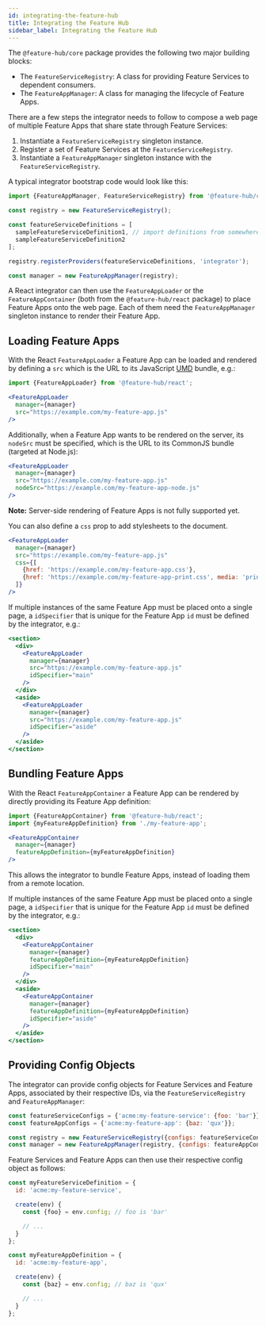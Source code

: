 ```yaml
---
id: integrating-the-feature-hub
title: Integrating the Feature Hub
sidebar_label: Integrating the Feature Hub
---
```


The `@feature-hub/core` package provides the following two major building
blocks:

- The `FeatureServiceRegistry`: A class for providing Feature Services to
  dependent consumers.
- The `FeatureAppManager`: A class for managing the lifecycle of Feature Apps.

There are a few steps the integrator needs to follow to compose a web page of
multiple Feature Apps that share state through Feature Services:

1.  Instantiate a `FeatureServiceRegistry` singleton instance.
1.  Register a set of Feature Services at the `FeatureServiceRegistry`.
1.  Instantiate a `FeatureAppManager` singleton instance with the
    `FeatureServiceRegistry`.

A typical integrator bootstrap code would look like this:

```js
import {FeatureAppManager, FeatureServiceRegistry} from '@feature-hub/core';
```

```js
const registry = new FeatureServiceRegistry();

const featureServiceDefinitions = [
  sampleFeatureServiceDefinition1, // import definitions from somewhere
  sampleFeatureServiceDefinition2
];

registry.registerProviders(featureServiceDefinitions, 'integrator');

const manager = new FeatureAppManager(registry);
```

A React integrator can then use the `FeatureAppLoader` or the
`FeatureAppContainer` (both from the `@feature-hub/react` package) to place
Feature Apps onto the web page. Each of them need the `FeatureAppManager`
singleton instance to render their Feature App.

## Loading Feature Apps

With the React `FeatureAppLoader` a Feature App can be loaded and rendered by
defining a `src` which is the URL to its JavaScript [UMD][umd] bundle, e.g.:

```js
import {FeatureAppLoader} from '@feature-hub/react';
```

```jsx
<FeatureAppLoader
  manager={manager}
  src="https://example.com/my-feature-app.js"
/>
```

Additionally, when a Feature App wants to be rendered on the server, its
`nodeSrc` must be specified, which is the URL to its CommonJS bundle (targeted
at Node.js):

```jsx
<FeatureAppLoader
  manager={manager}
  src="https://example.com/my-feature-app.js"
  nodeSrc="https://example.com/my-feature-app-node.js"
/>
```

**Note:** Server-side rendering of Feature Apps is not fully supported yet.

You can also define a `css` prop to add stylesheets to the document.

```jsx
<FeatureAppLoader
  manager={manager}
  src="https://example.com/my-feature-app.js"
  css={[
    {href: 'https://example.com/my-feature-app.css'},
    {href: 'https://example.com/my-feature-app-print.css', media: 'print'}
  ]}
/>
```

If multiple instances of the same Feature App must be placed onto a single page,
a `idSpecifier` that is unique for the Feature App `id` must be defined by the
integrator, e.g.:

```jsx
<section>
  <div>
    <FeatureAppLoader
      manager={manager}
      src="https://example.com/my-feature-app.js"
      idSpecifier="main"
    />
  </div>
  <aside>
    <FeatureAppLoader
      manager={manager}
      src="https://example.com/my-feature-app.js"
      idSpecifier="aside"
    />
  </aside>
</section>
```

## Bundling Feature Apps

With the React `FeatureAppContainer` a Feature App can be rendered by directly
providing its Feature App definition:

```js
import {FeatureAppContainer} from '@feature-hub/react';
import {myFeatureAppDefinition} from './my-feature-app';
```

```jsx
<FeatureAppContainer
  manager={manager}
  featureAppDefinition={myFeatureAppDefinition}
/>
```

This allows the integrator to bundle Feature Apps, instead of loading them from
a remote location.

If multiple instances of the same Feature App must be placed onto a single page,
a `idSpecifier` that is unique for the Feature App `id` must be defined by the
integrator, e.g.:

```jsx
<section>
  <div>
    <FeatureAppContainer
      manager={manager}
      featureAppDefinition={myFeatureAppDefinition}
      idSpecifier="main"
    />
  </div>
  <aside>
    <FeatureAppContainer
      manager={manager}
      featureAppDefinition={myFeatureAppDefinition}
      idSpecifier="aside"
    />
  </aside>
</section>
```

## Providing Config Objects

The integrator can provide config objects for Feature Services and Feature Apps,
associated by their respective IDs, via the `FeatureServiceRegistry` and
`FeatureAppManager`:

```js
const featureServiceConfigs = {'acme:my-feature-service': {foo: 'bar'}};
const featureAppConfigs = {'acme:my-feature-app': {baz: 'qux'}};

const registry = new FeatureServiceRegistry({configs: featureServiceConfigs});
const manager = new FeatureAppManager(registry, {configs: featureAppConfigs});
```

Feature Services and Feature Apps can then use their respective config object as
follows:

```js
const myFeatureServiceDefinition = {
  id: 'acme:my-feature-service',

  create(env) {
    const {foo} = env.config; // foo is 'bar'

    // ...
  }
};
```

```js
const myFeatureAppDefinition = {
  id: 'acme:my-feature-app',

  create(env) {
    const {baz} = env.config; // baz is 'qux'

    // ...
  }
};
```

[umd]: https://github.com/umdjs/umd
